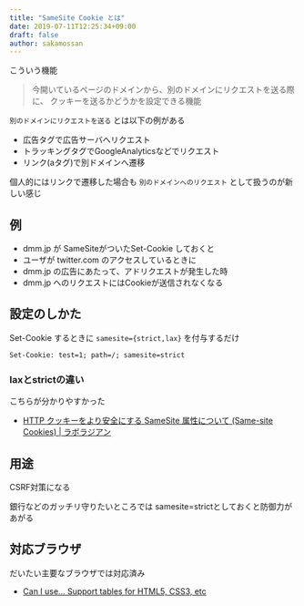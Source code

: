 ```yaml
---
title: "SameSite Cookie とは"
date: 2019-07-11T12:25:34+09:00
draft: false
author: sakamossan
---
```


こういう機能

> 今開いているページのドメインから、別のドメインにリクエストを送る際に、
> クッキーを送るかどうかを設定できる機能

`別のドメインにリクエストを送る` とは以下の例がある

- 広告タグで広告サーバへリクエスト
- トラッキングタグでGoogleAnalyticsなどでリクエスト
- リンク(aタグ)で別ドメインへ遷移

個人的にはリンクで遷移した場合も `別のドメインへのリクエスト` として扱うのが新しい感じ


## 例

- dmm.jp が SameSiteがついたSet-Cookie しておくと
- ユーザが twitter.com のアクセスしているときに
- dmm.jp の広告にあたって、アドリクエストが発生した時
- dmm.jp へのリクエストにはCookieが送信されなくなる


## 設定のしかた

Set-Cookie するときに `samesite={strict,lax}` を付与するだけ

```
Set-Cookie: test=1; path=/; samesite=strict
```

### laxとstrictの違い

こちらが分かりやすかった

- [HTTP クッキーをより安全にする SameSite 属性について (Same-site Cookies) | ラボラジアン](https://laboradian.com/same-site-cookies/)


## 用途

CSRF対策になる

銀行などのガッチリ守りたいところでは
samesite=strictとしておくと防御力があがる


## 対応ブラウザ

だいたい主要なブラウザでは対応済み

- [Can I use... Support tables for HTML5, CSS3, etc](https://caniuse.com/#feat=same-site-cookie-attribute)

